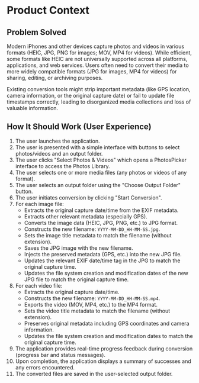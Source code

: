 # Product Context

## Problem Solved

Modern iPhones and other devices capture photos and videos in various formats (HEIC, JPG, PNG for images; MOV, MP4 for videos). While efficient, some formats like HEIC are not universally supported across all platforms, applications, and web services. Users often need to convert their media to more widely compatible formats (JPG for images, MP4 for videos) for sharing, editing, or archiving purposes.

Existing conversion tools might strip important metadata (like GPS location, camera information, or the original capture date) or fail to update file timestamps correctly, leading to disorganized media collections and loss of valuable information.

## How It Should Work (User Experience)

1.  The user launches the application.
2.  The user is presented with a simple interface with buttons to select photos/videos and an output folder.
3.  The user clicks "Select Photos & Videos" which opens a PhotosPicker interface to access the Photos Library.
4.  The user selects one or more media files (any photos or videos of any format).
5.  The user selects an output folder using the "Choose Output Folder" button.
6.  The user initiates conversion by clicking "Start Conversion".
7.  For each image file:
    *   Extracts the original capture date/time from the EXIF metadata.
    *   Extracts other relevant metadata (especially GPS).
    *   Converts the image data (HEIC, JPG, PNG, etc.) to JPG format.
    *   Constructs the new filename: `YYYY-MM-DD_HH-MM-SS.jpg`.
    *   Sets the image title metadata to match the filename (without extension).
    *   Saves the JPG image with the new filename.
    *   Injects the preserved metadata (GPS, etc.) into the new JPG file.
    *   Updates the relevant EXIF date/time tag in the JPG to match the original capture time.
    *   Updates the file system creation and modification dates of the new JPG file to match the original capture time.
8.  For each video file:
    *   Extracts the original capture date/time.
    *   Constructs the new filename: `YYYY-MM-DD_HH-MM-SS.mp4`.
    *   Exports the video (MOV, MP4, etc.) to the MP4 format.
    *   Sets the video title metadata to match the filename (without extension).
    *   Preserves original metadata including GPS coordinates and camera information.
    *   Updates the file system creation and modification dates to match the original capture time.
9.  The application provides real-time progress feedback during conversion (progress bar and status messages).
10. Upon completion, the application displays a summary of successes and any errors encountered.
11. The converted files are saved in the user-selected output folder. 